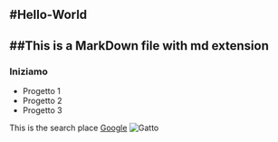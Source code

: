 #Hello-World
-----------------------------------------
##This is a MarkDown file with md extension
-----------------------------------------
### Iniziamo

* Progetto 1
* Progetto 2
* Progetto 3

This is the search place [Google](http://www.google.it)
![Gatto](http://www.greenstyle.it/wp-content/uploads/pets/2012/03/gatti-bellissimi.jpg)
